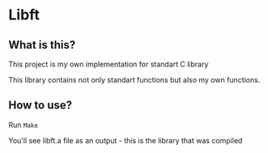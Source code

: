 # Libft

## What is this?

This project is my own implementation for standart C library

This library contains not only standart functions but also my own functions.

## How to use?

Run ```Make```

You'll see libft.a file as an output - this is the library that was compiled
